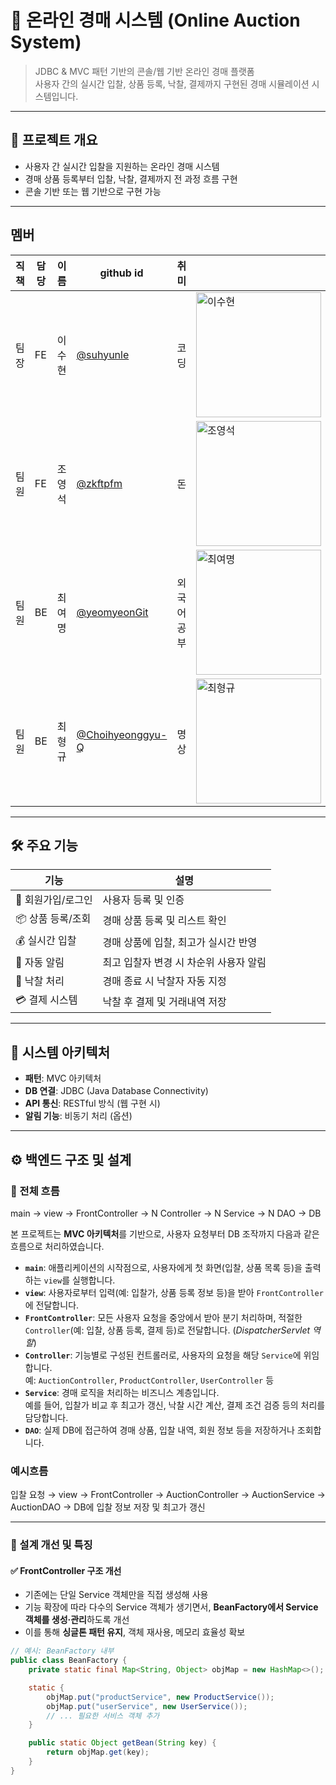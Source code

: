 # 🧾 온라인 경매 시스템 (Online Auction System)

>
> JDBC & MVC 패턴 기반의 콘솔/웹 기반 온라인 경매 플랫폼  
> 사용자 간의 실시간 입찰, 상품 등록, 낙찰, 결제까지 구현된 경매 시뮬레이션 시스템입니다.
>
>
---

## 🧩 프로젝트 개요

- 사용자 간 실시간 입찰을 지원하는 온라인 경매 시스템
- 경매 상품 등록부터 입찰, 낙찰, 결제까지 전 과정 흐름 구현
- 콘솔 기반 또는 웹 기반으로 구현 가능

---
## 멤버
  | 직책 | 담당 | 이름 | github id  | 취미 | |
|--|--|--|--|--|--|
| 팀장 | FE | 이수현 |  [@suhyunle](https://github.com/suhyunle)| 코딩 | <img src="https://github.com/user-attachments/assets/091149b0-d2c4-4fb9-9119-540e421f023c" alt="이수현" width="200"/> |
| 팀원 | FE | 조영석 | [@zkftpfm](https://github.com/zkftpfm) | 돈 | <img src="https://github.com/user-attachments/assets/4a4ec42f-389d-4020-b925-eb2a2186011c" alt="조영석" width="200"/> |
| 팀원 | BE | 최여명 | [@yeomyeonGit](https://github.com/yeomyeonGit) | 외국어 공부 | <img src="https://github.com/user-attachments/assets/5b8157c2-e66b-4965-8401-fadfa5a839f1" alt="최여명" width="200"/> |
| 팀원 | BE | 최형규 | [@Choihyeonggyu-Q](https://github.com/Choihyeonggyu-Q) | 명상 | <img src="https://github.com/user-attachments/assets/c656ac85-652c-4981-93a8-ae1068cbd030" alt="최형규" width="200"/>  |

---
## 🛠️ 주요 기능

| 기능            | 설명 |
|----------------|------|
| 🔐 회원가입/로그인 | 사용자 등록 및 인증 |
| 📦 상품 등록/조회 | 경매 상품 등록 및 리스트 확인 |
| 💰 실시간 입찰     | 경매 상품에 입찰, 최고가 실시간 반영 |
| 📩 자동 알림       | 최고 입찰자 변경 시 차순위 사용자 알림 |
| 🏁 낙찰 처리       | 경매 종료 시 낙찰자 자동 지정 |
| 💳 결제 시스템     | 낙찰 후 결제 및 거래내역 저장 |

---

## 🧱 시스템 아키텍처


- **패턴**: MVC 아키텍처
- **DB 연결**: JDBC (Java Database Connectivity)
- **API 통신**: RESTful 방식 (웹 구현 시)
- **알림 기능**: 비동기 처리 (옵션)

---
## ⚙️ 백엔드 구조 및 설계

### 🧭 전체 흐름

main → view → FrontController → N Controller → N Service → N DAO → DB



본 프로젝트는 **MVC 아키텍처**를 기반으로, 사용자 요청부터 DB 조작까지 다음과 같은 흐름으로 처리하였습니다. 

- **`main`**: 애플리케이션의 시작점으로, 사용자에게 첫 화면(입찰, 상품 목록 등)을 출력하는 `view`를 실행합니다.
- **`view`**: 사용자로부터 입력(예: 입찰가, 상품 등록 정보 등)을 받아 `FrontController`에 전달합니다.
- **`FrontController`**: 모든 사용자 요청을 중앙에서 받아 분기 처리하며, 적절한 `Controller`(예: 입찰, 상품 등록, 결제 등)로 전달합니다. (*DispatcherServlet 역할*)
- **`Controller`**: 기능별로 구성된 컨트롤러로, 사용자의 요청을 해당 `Service`에 위임합니다.  
  예: `AuctionController`, `ProductController`, `UserController` 등
- **`Service`**: 경매 로직을 처리하는 비즈니스 계층입니다.  
  예를 들어, 입찰가 비교 후 최고가 갱신, 낙찰 시간 계산, 결제 조건 검증 등의 처리를 담당합니다.
- **`DAO`**: 실제 DB에 접근하여 경매 상품, 입찰 내역, 회원 정보 등을 저장하거나 조회합니다.


### 예시흐름
입찰 요청 → view → FrontController → AuctionController
          → AuctionService → AuctionDAO → DB에 입찰 정보 저장 및 최고가 갱신


---

### 🧱 설계 개선 및 특징

#### ✅ FrontController 구조 개선

- 기존에는 단일 Service 객체만을 직접 생성해 사용
- 기능 확장에 따라 다수의 Service 객체가 생기면서, **BeanFactory에서 Service 객체를 생성·관리**하도록 개선
- 이를 통해 **싱글톤 패턴 유지**, 객체 재사용, 메모리 효율성 확보

```java
// 예시: BeanFactory 내부
public class BeanFactory {
    private static final Map<String, Object> objMap = new HashMap<>();

    static {
        objMap.put("productService", new ProductService());
        objMap.put("userService", new UserService());
        // ... 필요한 서비스 객체 추가
    }

    public static Object getBean(String key) {
        return objMap.get(key);
    }
}
